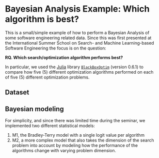 # Bayesian Analysis Example: Which algorithm is best?

This is a small/simple example of how to perform a Bayesian Analysis of some software engineering related data. Since this was first presented at the International Summer School on Search- and Machine Learning-based Software Engineering the focus is on the question:

**RQ. Which search/optimization algorithm performs best?**

In particular, we used the [Julia](https://julialang.org/) library [`BlackBoxOptim`](https://github.com/robertfeldt/BlackBoxOptim.jl/) (version 0.6.1) to compare how five (5) different optimization algorithms performed on each of five (5) different optimization problems.

## Dataset



## Bayesian modeling

For simplicity, and since there was limited time during the seminar, we implemented two different statistical models:

1. M1, the Bradley-Terry model with a single logit value per algorithm
2. M2, a more complex model that also takes the dimension of the search problem into account by modeling how the performance of the algorithms change with varying problem dimension.